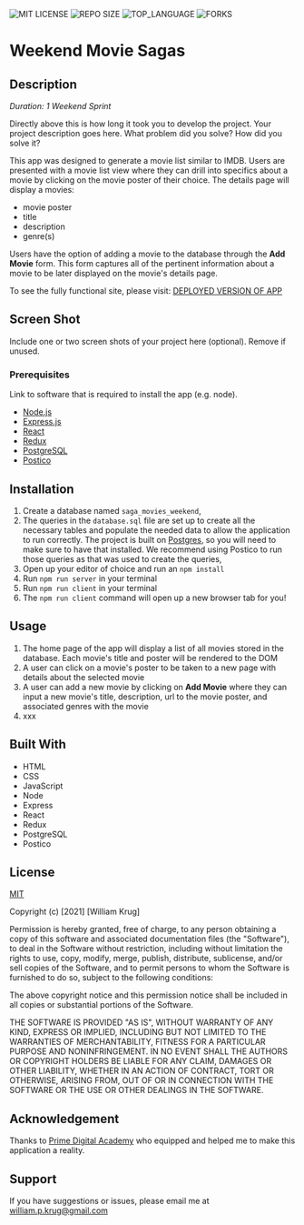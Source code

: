 ![MIT LICENSE](https://img.shields.io/github/license/William-Krug/weekend-movie-sagas.svg?style=flat-square)
![REPO SIZE](https://img.shields.io/github/repo-size/William-Krug/weekend-movie-sagas.svg?style=flat-square)
![TOP_LANGUAGE](https://img.shields.io/github/languages/top/William-Krug/weekend-movie-sagas.svg?style=flat-square)
![FORKS](https://img.shields.io/github/forks/William-Krug/weekend-movie-sagas.svg?style=social)

# Weekend Movie Sagas

## Description

_Duration: 1 Weekend Sprint_

Directly above this is how long it took you to develop the project. Your project description goes here. What problem did you solve? How did you solve it?

This app was designed to generate a movie list similar to IMDB. Users are presented with a movie list view where they can drill into specifics about a movie by clicking on the movie poster of their choice. The details page will display a movies:

- movie poster
- title
- description
- genre(s)

Users have the option of adding a movie to the database through the **Add Movie** form. This form captures all of the pertinent information about a movie to be later displayed on the movie's details page.

To see the fully functional site, please visit: [DEPLOYED VERSION OF APP](www.heroku.com)

## Screen Shot

Include one or two screen shots of your project here (optional). Remove if unused.

### Prerequisites

Link to software that is required to install the app (e.g. node).

- [Node.js](https://nodejs.org/en/)
- [Express.js](https://expressjs.com/)
- [React](https://reactjs.org/)
- [Redux](https://redux.js.org/)
- [PostgreSQL](https://www.postgresql.org)
- [Postico](https://eggerapps.at/postico/)

## Installation

1. Create a database named `saga_movies_weekend`,
2. The queries in the `database.sql` file are set up to create all the necessary tables and populate the needed data to allow the application to run correctly. The project is built on [Postgres](https://www.postgresql.org/download/), so you will need to make sure to have that installed. We recommend using Postico to run those queries as that was used to create the queries,
3. Open up your editor of choice and run an `npm install`
4. Run `npm run server` in your terminal
5. Run `npm run client` in your terminal
6. The `npm run client` command will open up a new browser tab for you!

## Usage

1. The home page of the app will display a list of all movies stored in the database. Each movie's title and poster will be rendered to the DOM
2. A user can click on a movie's poster to be taken to a new page with details about the selected movie
3. A user can add a new movie by clicking on **Add Movie** where they can input a new movie's title, description, url to the movie poster, and associated genres with the movie
4. xxx

## Built With

- HTML
- CSS
- JavaScript
- Node
- Express
- React
- Redux
- PostgreSQL
- Postico

## License

[MIT](https://choosealicense.com/licenses/mit/)

Copyright (c) [2021] [William Krug]

Permission is hereby granted, free of charge, to any person obtaining a copy
of this software and associated documentation files (the "Software"), to deal
in the Software without restriction, including without limitation the rights
to use, copy, modify, merge, publish, distribute, sublicense, and/or sell
copies of the Software, and to permit persons to whom the Software is
furnished to do so, subject to the following conditions:

The above copyright notice and this permission notice shall be included in all
copies or substantial portions of the Software.

THE SOFTWARE IS PROVIDED "AS IS", WITHOUT WARRANTY OF ANY KIND, EXPRESS OR
IMPLIED, INCLUDING BUT NOT LIMITED TO THE WARRANTIES OF MERCHANTABILITY,
FITNESS FOR A PARTICULAR PURPOSE AND NONINFRINGEMENT. IN NO EVENT SHALL THE
AUTHORS OR COPYRIGHT HOLDERS BE LIABLE FOR ANY CLAIM, DAMAGES OR OTHER
LIABILITY, WHETHER IN AN ACTION OF CONTRACT, TORT OR OTHERWISE, ARISING FROM,
OUT OF OR IN CONNECTION WITH THE SOFTWARE OR THE USE OR OTHER DEALINGS IN THE
SOFTWARE.

## Acknowledgement

Thanks to [Prime Digital Academy](www.primeacademy.io) who equipped and helped me to make this application a reality.

## Support

If you have suggestions or issues, please email me at [william.p.krug@gmail.com](william.p.krug@gmail.com)
